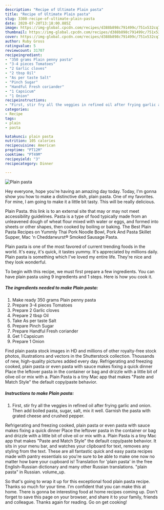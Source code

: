 ```yaml
---
description: "Recipe of Ultimate Plain pasta"
title: "Recipe of Ultimate Plain pasta"
slug: 3308-recipe-of-ultimate-plain-pasta
date: 2020-07-20T13:18:00.885Z
image: https://img-global.cpcdn.com/recipes/d388b898c791499c/751x532cq70/plain-pasta-recipe-main-photo.jpg
thumbnail: https://img-global.cpcdn.com/recipes/d388b898c791499c/751x532cq70/plain-pasta-recipe-main-photo.jpg
cover: https://img-global.cpcdn.com/recipes/d388b898c791499c/751x532cq70/plain-pasta-recipe-main-photo.jpg
author: Ruby Gross
ratingvalue: 5
reviewcount: 31707
recipeingredient:
- "350 grams Plain penny pasta"
- "3-4 pieces Tomatoes"
- "2 Garlic cloves"
- "2 tbsp Oil"
- "As per taste Salt"
- "Pinch Sugar"
- "Handful Fresh coriander"
- "1 Capsicum"
- "1 Onion"
recipeinstructions:
- "First, stir fry all the veggies in refined oil after frying garlic and onion. Then add boiled pasta, sugar, salt, mix it well. Garnish the pasta with grated cheese and crushed pepper."
categories:
- Recipe
tags:
- plain
- pasta

katakunci: plain pasta 
nutrition: 105 calories
recipecuisine: American
preptime: "PT12M"
cooktime: "PT49M"
recipeyield: "3"
recipecategory: Dinner

---
```



![Plain pasta](https://img-global.cpcdn.com/recipes/d388b898c791499c/751x532cq70/plain-pasta-recipe-main-photo.jpg)

Hey everyone, hope you're having an amazing day today. Today, I'm gonna show you how to make a distinctive dish, plain pasta. One of my favorites. For mine, I am going to make it a little bit tasty. This will be really delicious.

Plain Pasta. this link is to an external site that may or may not meet accessibility guidelines. Pasta is a type of food typically made from an unleavened dough of wheat flour mixed with water or eggs, and formed into sheets or other shapes, then cooked by boiling or baking. The Best Plain Pasta Recipes on Yummly Thai Pork Noodle Bowl, Pork And Pasta Skillet Supper, Mac &#39;n Cheddarwurst® Smoked Sausage Pasta.

Plain pasta is one of the most favored of current trending foods in the world. It's easy, it's quick, it tastes yummy. It's appreciated by millions daily. Plain pasta is something which I've loved my entire life. They're nice and they look wonderful.


To begin with this recipe, we must first prepare a few ingredients. You can have plain pasta using 9 ingredients and 1 steps. Here is how you cook it.

<!--inarticleads1-->

##### The ingredients needed to make Plain pasta:

1. Make ready 350 grams Plain penny pasta
1. Prepare 3-4 pieces Tomatoes
1. Prepare 2 Garlic cloves
1. Prepare 2 tbsp Oil
1. Take As per taste Salt
1. Prepare Pinch Sugar
1. Prepare Handful Fresh coriander
1. Get 1 Capsicum
1. Prepare 1 Onion


Find plain pasta stock images in HD and millions of other royalty-free stock photos, illustrations and vectors in the Shutterstock collection. Thousands of new, high-quality pictures added every day. Refrigerating and freezing cooked, plain pasta or even pasta with sauce makes fixing a quick dinner Place the leftover pasta in the container or bag and drizzle with a little bit of olive oil or mix with a. Plain Pasta is a tiny Mac app that makes &#34;Paste and Match Style&#34; the default copy/paste behavior. 

<!--inarticleads2-->

##### Instructions to make Plain pasta:

1. First, stir fry all the veggies in refined oil after frying garlic and onion. Then add boiled pasta, sugar, salt, mix it well. Garnish the pasta with grated cheese and crushed pepper.


Refrigerating and freezing cooked, plain pasta or even pasta with sauce makes fixing a quick dinner Place the leftover pasta in the container or bag and drizzle with a little bit of olive oil or mix with a. Plain Pasta is a tiny Mac app that makes &#34;Paste and Match Style&#34; the default copy/paste behavior. It sits in your menu bar, and watches your clipboard for text, removes any styling from the text. These are all fantastic quick and easy pasta recipes made with pantry essentials so you&#39;re sure to be able to make one now no matter how bare your cupboard is! Translation for &#39;plain pasta&#39; in the free English-Russian dictionary and many other Russian translations. &#34;plain pasta&#34; in Russian. volume_up. 

So that's going to wrap it up for this exceptional food plain pasta recipe. Thanks so much for your time. I'm confident that you can make this at home. There is gonna be interesting food at home recipes coming up. Don't forget to save this page on your browser, and share it to your family, friends and colleague. Thanks again for reading. Go on get cooking!
